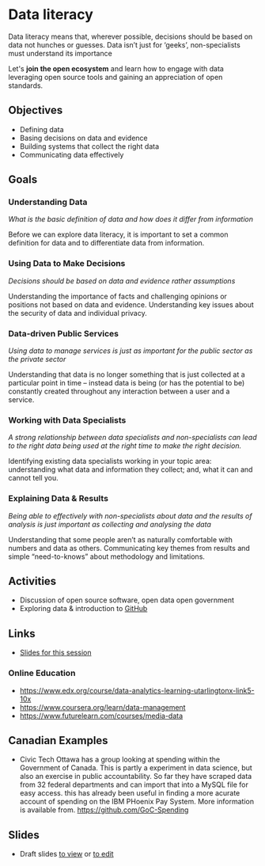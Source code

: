 # Data literacy

Data literacy means that, wherever possible, decisions should be based on data not hunches or guesses. Data isn’t just for ‘geeks’, non-specialists must understand its importance

Let's **join the open ecosystem** and learn how to engage with data leveraging open source tools and gaining an appreciation of open standards.

## Objectives

- Defining data
- Basing decisions on data and evidence
- Building systems that collect the right data
- Communicating data effectively

## Goals

### Understanding Data

*What is the basic definition of data and how does it differ from information*

Before we can explore data literacy, 
it is important to set a common definition for data 
and to differentiate data from information.   

### Using Data to Make Decisions

*Decisions should be based on data and evidence rather assumptions*

Understanding the importance of facts 
and challenging opinions or positions not 
based on data and evidence.
Understanding key issues about the 
security of data and individual privacy.

### Data-driven Public Services

*Using data to manage services is just as important for the public sector as the private sector*

Understanding that data is no longer 
something that is just collected at a 
particular point in time – instead data is 
being (or has the potential to be) 
constantly created throughout any 
interaction between a user and a service.

### Working with Data Specialists

*A strong relationship between data specialists and non-specialists can lead to the right data being used at the right time to make the right decision.*

Identifying existing data specialists 
working in your topic area: understanding 
what data and information they collect; 
and, what it can and cannot tell you.

### Explaining Data & Results

*Being able to effectively with non-specialists about data and the results of analysis is just important as collecting and analysing the data*

Understanding that some people aren’t as 
naturally comfortable with numbers and 
data as others. Communicating key 
themes from results and simple “need-to-knows” about methodology and 
limitations.

## Activities
- Discussion of open source software, open data open government
- Exploring data & introduction to [GitHub](https://github.com/)

## Links

- [Slides for this session](slides.html)

### Online Education
- https://www.edx.org/course/data-analytics-learning-utarlingtonx-link5-10x
- https://www.coursera.org/learn/data-management
- https://www.futurelearn.com/courses/media-data

## Canadian Examples

- Civic Tech Ottawa has a group looking at spending within the Government of Canada. This is partly a experiment in data science, but also an exercise in public accountability. So far they have scraped data from 32 federal departments and can import that into a MySQL file for easy access. this has already been useful in finding a more acurate account of spending on the IBM PHoenix Pay System. More information is available from. https://github.com/GoC-Spending

## Slides
-  Draft slides [to view](http://ottawacivictech.ca/Digital-Government-Civic-Tech-Open-Curriculum/Data-literacy/slides.html) or [to edit](https://github.com/YOWCT/Digital-Government-Civic-Tech-Open-Curriculum/edit/master/Data-literacy/slides.md)
